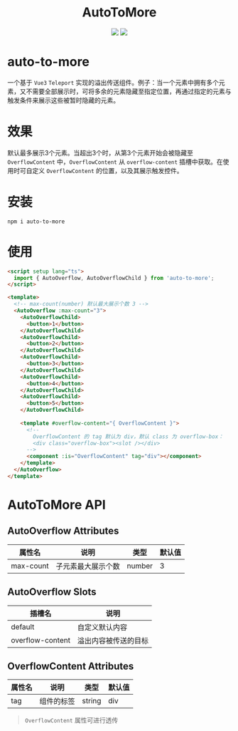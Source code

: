 <h1 align="center">AutoToMore</h1>

<p align="center">
  <a href="https://www.npmjs.com/package/auto-to-more"><img src="https://img.shields.io/npm/v/auto-to-more"></a>
  <img src="https://img.shields.io/npm/dm/auto-to-more">
</p>

# auto-to-more
一个基于 `Vue3` `Teleport` 实现的溢出传送组件。例子：当一个元素中拥有多个元素，又不需要全部展示时，可将多余的元素隐藏至指定位置，再通过指定的元素与触发条件来展示这些被暂时隐藏的元素。

# 效果
默认最多展示3个元素。当超出3个时，从第3个元素开始会被隐藏至 `OverflowContent` 中，`OverflowContent` 从 `overflow-content` 插槽中获取。在使用时可自定义 `OverflowContent` 的位置，以及其展示触发控件。

# 安装
```
npm i auto-to-more
```

# 使用
```html
<script setup lang="ts">
  import { AutoOverflow, AutoOverflowChild } from 'auto-to-more';
</script>

<template>
  <!-- max-count(number) 默认最大展示个数 3 -->
  <AutoOverflow :max-count="3">
    <AutoOverflowChild>
      <button>1</button>
    </AutoOverflowChild>
    <AutoOverflowChild>
      <button>2</button>
    </AutoOverflowChild>
    <AutoOverflowChild>
      <button>3</button>
    </AutoOverflowChild>
    <AutoOverflowChild>
      <button>4</button>
    </AutoOverflowChild>
    <AutoOverflowChild>
      <button>5</button>
    </AutoOverflowChild>
    
    <template #overflow-content="{ OverflowContent }">
      <!-- 
        OverflowContent 的 tag 默认为 div，默认 class 为 overflow-box：
        <div class="overflow-box"><slot /></div>
      -->
      <component :is="OverflowContent" tag="div"></component>
    </template>
  </AutoOverflow>
</template>
```

# AutoToMore API
## AutoOverflow Attributes
| 属性名 | 说明 | 类型 | 默认值 |
| ----- | --- | --- | ----- |
| max-count | 子元素最大展示个数 | number | 3 |

## AutoOverflow Slots
| 插槽名 | 说明 |
| ----- | --- |
| default | 自定义默认内容 |
| overflow-content | 溢出内容被传送的目标 |

## OverflowContent Attributes
| 属性名 | 说明 | 类型 | 默认值 |
| ----- | --- | --- | ----- |
| tag | 组件的标签 | string | div |

> `OverflowContent` 属性可进行透传
